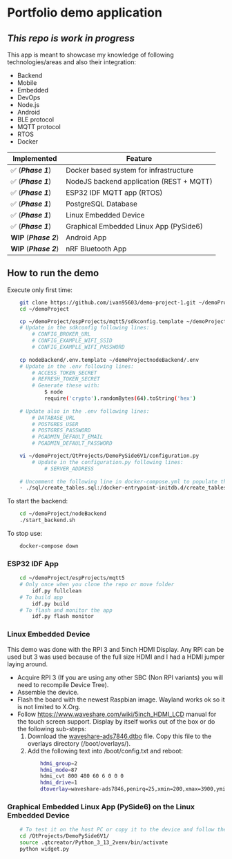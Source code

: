 # Portfolio demo application

## ***This repo is work in progress***

This app is meant to showcase my knowledge of following technologies/areas and also their integration:</br>

- Backend
- Mobile
- Embedded
- DevOps
- Node.js
- Android
- BLE protocol
- MQTT protocol
- RTOS
- Docker

| Implemented | Feature |
| ----------- | ------- |
| ✅ (***Phase 1***) | Docker based system for infrastructure |
| ✅ (***Phase 1***) | NodeJS backend application (REST + MQTT) |
| ✅ (***Phase 1***) | ESP32 IDF MQTT app (RTOS) |
| ✅ (***Phase 1***) | PostgreSQL Database |
| ✅ (***Phase 1***) | Linux Embedded Device |
| ✅ (***Phase 1***) | Graphical Embedded Linux App (PySide6) |
| **WIP** (***Phase 2***) | Android App |
| **WIP** (***Phase 2***) | nRF Bluetooth App |

## How to run the demo

Execute only first time:
```bash
    git clone https://github.com/ivan95603/demo-project-1.git ~/demoProject
    cd ~/demoProject

    cp ~/demoProject/espProjects/mqtt5/sdkconfig.template ~/demoProject/espProjects/mqtt5/sdkconfig
    # Update in the sdkconfig following lines:
        # CONFIG_BROKER_URL
        # CONFIG_EXAMPLE_WIFI_SSID
        # CONFIG_EXAMPLE_WIFI_PASSWORD
    
    cp nodeBackend/.env.template ~/demoProjectnodeBackend/.env
    # Update in the .env following lines:
        # ACCESS_TOKEN_SECRET
        # REFRESH_TOKEN_SECRET
        # Generate these with:
            $ node
            require('crypto').randomBytes(64).toString('hex')
    
    # Update also in the .env following lines:
        # DATABASE_URL
        # POSTGRES_USER
        # POSTGRES_PASSWORD
        # PGADMIN_DEFAULT_EMAIL
        # PGADMIN_DEFAULT_PASSWORD

    vi ~/demoProject/QtProjects/DemoPySide6V1/configuration.py
        # Update in the configuration.py following lines:
            # SERVER_ADDRESS
            
    # Uncomment the following line in docker-compose.yml to populate the database structure
    - ./sql/create_tables.sql:/docker-entrypoint-initdb.d/create_tables.sql
```

To start the backend:
```bash
    cd ~/demoProject/nodeBackend
    ./start_backend.sh
```

To stop use:
```bash
    docker-compose down
```

### ESP32 IDF App

```bash
    cd ~/demoProject/espProjects/mqtt5
    # Only once when you clone the repo or move folder
        idf.py fullclean
    # To build app
        idf.py build
    # To flash and monitor the app
        idf.py flash monitor
```

### Linux Embedded Device

This demo was done with the RPI 3 and 5inch HDMI Display. Any RPI can be used but 3 was used because of the full size HDMI and I had a HDMI jumper laying around.

- Acquire RPI 3 (If you are using any other SBC (Non RPI variants) you will need to recompile Device Tree).
- Assemble the device.
- Flash the board with the newest Raspbian image. Wayland works ok so it is not limited to X.Org.
- Follow https://www.waveshare.com/wiki/5inch_HDMI_LCD manual for the touch screen support. Display by itself works out of the box or do the following sub-steps:
    1. Download the [waveshare-ads7846.dtbo](https://files.waveshare.com/wiki/10.1inch%20HDMI%20LCD/waveshare-ads7846.dtbo) file. Copy this file to the overlays directory (/boot/overlays/).
    2. Add the following text into /boot/config.txt and reboot:
        ```bash
            hdmi_group=2
            hdmi_mode=87
            hdmi_cvt 800 480 60 6 0 0 0
            hdmi_drive=1
            dtoverlay=waveshare-ads7846,penirq=25,xmin=200,xmax=3900,ymin=200,ymax=3900,speed=50000
        ```
        

### Graphical Embedded Linux App (PySide6) on the Linux Embedded Device
```bash
    # To test it on the host PC or copy it to the device and follow the same steps
    cd /QtProjects/DemoPySide6V1/
    source .qtcreator/Python_3_13_2venv/bin/activate
    python widget.py
```